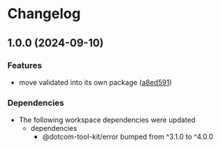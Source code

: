# Changelog

## 1.0.0 (2024-09-10)


### Features

* move validated into its own package ([a8ed591](https://github.com/Financial-Times/dotcom-tool-kit/commit/a8ed59131bc603ed01fd8672646b3c5d75c77bde))


### Dependencies

* The following workspace dependencies were updated
  * dependencies
    * @dotcom-tool-kit/error bumped from ^3.1.0 to ^4.0.0
